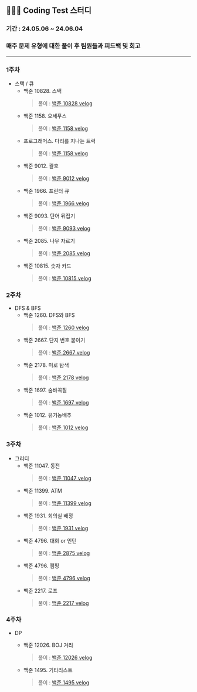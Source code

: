
## 🧑🏻‍💻 Coding Test 스터디
### 기간 : 24.05.06 ~ 24.06.04

### 매주 문제 유형에 대한 풀이 후 팀원들과 피드백 및 회고

---
### 1주차
- 스택 / 큐
  - 백준 10828. 스택
    > 풀이 : [백준 10828 velog](https://velog.io/@moonjs1018/Java-%EB%B0%B1%EC%A4%80-10828-%EC%8A%A4%ED%83%9D)
  - 백준 1158. 요세푸스
    > 풀이 : [백준 1158 velog](https://velog.io/@moonjs1018/Java-%EB%B0%B1%EC%A4%80-1158.-%EC%9A%94%EC%84%B8%ED%91%B8%EC%8A%A4)
  - 프로그래머스. 다리를 지나는 트럭
    >풀이 : [백준 1158 velog](https://velog.io/@moonjs1018/Java-%EB%8B%A4%EB%A6%AC%EB%A5%BC-%EC%A7%80%EB%82%98%EB%8A%94-%ED%8A%B8%EB%9F%AD)
  - 백준 9012. 괄호
    >풀이 : [백준 9012 velog](https://velog.io/@moonjs1018/Java-%EB%B0%B1%EC%A4%80-9012.-%EA%B4%84%ED%98%B8)
  - 백준 1966. 프린터 큐
    >풀이 : [백준 1966 velog](https://velog.io/@moonjs1018/Java-%EB%B0%B1%EC%A4%80-1966.-%ED%94%84%EB%A6%B0%ED%84%B0-%ED%81%90)
  - 백준 9093. 단어 뒤집기
    >풀이 : [백준 9093 velog](https://velog.io/@moonjs1018/Java-%EB%B0%B1%EC%A4%80-9033.-%EB%8B%A8%EC%96%B4-%EB%92%A4%EC%A7%91%EA%B8%B0)
  - 백준 2085. 나무 자르기
    > 풀이 : [백준 2085 velog](https://velog.io/@moonjs1018/Java-%EB%B0%B1%EC%A4%80-2805.-%EB%82%98%EB%AC%B4-%EC%9E%90%EB%A5%B4%EA%B8%B0)
  - 백준 10815. 숫자 카드
    > 풀이 : [백준 10815 velog](https://velog.io/@moonjs1018/Java-%EB%B0%B1%EC%A4%80-10815.-%EC%88%AB%EC%9E%90-%EC%B9%B4%EB%93%9C)  

### 2주차
  - DFS & BFS
    - 백준 1260. DFS와 BFS
      >   풀이 : [백준 1260 velog](https://velog.io/@moonjs1018/Java-%EB%B0%B1%EC%A4%80-1205)
    - 백준 2667. 단지 번호 붙이기
      >   풀이 : [백준 2667 velog](https://velog.io/@moonjs1018/Java-%EB%B0%B1%EC%A4%80-2667.-%EB%8B%A8%EC%A7%80-%EB%B2%88%ED%98%B8-%EB%B6%99%EC%9D%B4%EA%B8%B0)
    - 백준 2178. 미로 탐색
      >   풀이 : [백준 2178 velog](https://velog.io/@moonjs1018/Java-%EB%B0%B1%EC%A4%80-2178.-%EB%AF%B8%EB%A1%9C%EC%B0%BE%EA%B8%B0)
    - 백준 1697. 숨바꼭질
      >   풀이 : [백준 1697 velog](https://velog.io/@moonjs1018/Java-%EB%B0%B1%EC%A4%80-1697.-%EC%88%A8%EB%B0%94%EA%BC%AD%EC%A7%88)
    - 백준 1012. 유기농배추
      >    풀이 : [백준 1012 velog](https://velog.io/@moonjs1018/Java-%EB%B0%B1%EC%A4%80-1012.-%EC%9C%A0%EA%B8%B0%EB%86%8D-%EB%B0%B0%EC%B6%94)

### 3주차
  - 그리디
    - 백준 11047. 동전
      >  풀이 : [백준 11047 velog](https://velog.io/@moonjs1018/Java-%EB%B0%B1%EC%A4%80-11047.-%EB%8F%99%EC%A0%84)
    - 백준 11399. ATM
      >  풀이 : [백준 11399 velog](https://velog.io/@moonjs1018/Java-%EB%B0%B1%EC%A4%80-11399.-ATM)
    - 백준 1931. 회의실 배정
      >  풀이 : [백준 1931 velog](https://velog.io/@moonjs1018/Java-%EB%B0%B1%EC%A4%80-1931.-%ED%9A%8C%EC%9D%98%EC%8B%A4-%EB%B0%B0%EC%A0%95)
    - 백준 4796. 대회 or 인턴
      >  풀이 : [백준 2875 velog](https://velog.io/@moonjs1018/Java-%EB%B0%B1%EC%A4%80-2875.-%EB%8C%80%ED%9A%8C-or-%EC%9D%B8%ED%84%B4)
    - 백준 4796. 캠핑
      >  풀이 : [백준 4796 velog](https://velog.io/@moonjs1018/Java-%EB%B0%B1%EC%A4%80-4796.-%EC%BA%A0%ED%95%91)
    - 백준 2217. 로프 
      >  풀이 : [백준 2217 velog](https://velog.io/@moonjs1018/Java-%EB%B0%B1%EC%A4%80-2217.-%EB%A1%9C%ED%94%84)
    
### 4주차
  - DP
    - 백준 12026. BOJ 거리
      > 풀이 : [백준 12026 velog](https://velog.io/@moonjs1018/Java-%EB%B0%B1%EC%A4%80-12026.-BOJ-%EA%B1%B0%EB%A6%AC)

    - 백준 1495. 기타리스트
      > 풀이 : [백준 1495 velog](https://velog.io/@moonjs1018/Java-%EB%B0%B1%EC%A4%80-1495.-%EA%B8%B0%ED%83%80%EB%A6%AC%EC%8A%A4%ED%8A%B8)
    
